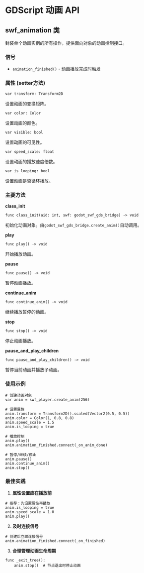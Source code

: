 # GDScript 动画 API

## swf_animation 类

封装单个动画实例的所有操作，提供面向对象的动画控制接口。

### 信号
- `animation_finished()` - 动画播放完成时触发

### 属性 (setter方法)
```gdscript
var transform: Transform2D
```
设置动画的变换矩阵。

```gdscript
var color: Color
```
设置动画的颜色。

```gdscript
var visible: bool
```
设置动画的可见性。

```gdscript
var speed_scale: float
```
设置动画的播放速度倍数。

```gdscript
var is_looping: bool
```
设置动画是否循环播放。

### 主要方法

**class_init**
```gdscript
func class_init(aid: int, swf: godot_swf_gds_bridge) -> void
```
初始化动画对象。由`godot_swf_gds_bridge.create_anim()`自动调用。

**play**
```gdscript
func play() -> void
```
开始播放动画。

**pause**
```gdscript
func pause() -> void
```
暂停动画播放。

**continue_anim**
```gdscript
func continue_anim() -> void
```
继续播放暂停的动画。

**stop**
```gdscript
func stop() -> void
```
停止动画播放。

**pause_and_play_children**
```gdscript
func pause_and_play_children() -> void
```
暂停当前动画并播放子动画。

### 使用示例
```gdscript
# 创建动画对象
var anim = swf_player.create_anim(256)

# 设置属性
anim.transform = Transform2D().scaled(Vector2(0.5, 0.5))
anim.color = Color(1, 0.8, 0.8)
anim.speed_scale = 1.5
anim.is_looping = true

# 播放控制
anim.play()
anim.animation_finished.connect(_on_anim_done)

# 暂停/继续/停止
anim.pause()
anim.continue_anim()
anim.stop()
```

### 最佳实践
1. **属性设置应在播放前**
```gdscript
# 推荐：先设置属性再播放
anim.is_looping = true
anim.speed_scale = 1.0
anim.play()
```

2. **及时连接信号**
```gdscript
# 创建后立即连接信号
anim.animation_finished.connect(_on_finished)
```

3. **合理管理动画生命周期**
```gdscript
func _exit_tree():
    anim.stop()  # 节点退出时停止动画
```
